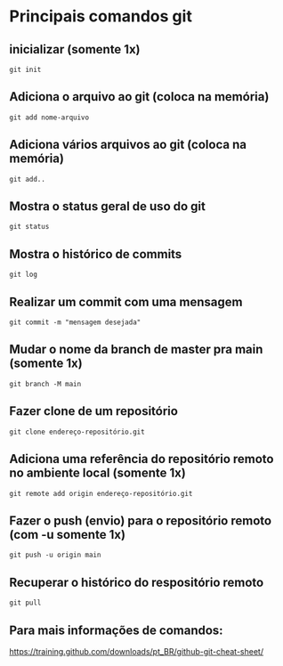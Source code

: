 # Principais comandos git

## inicializar (somente 1x)
`git init`

## Adiciona o arquivo ao git (coloca na memória)
`git add nome-arquivo`

## Adiciona vários arquivos ao git (coloca na memória)
`git add..`

## Mostra o status geral de uso do git
`git status`

## Mostra o histórico de commits
`git log`

## Realizar um commit com uma mensagem
`git commit -m "mensagem desejada"`

## Mudar o nome da branch de master pra main  (somente 1x)
`git branch -M main`

## Fazer clone de um repositório
`git clone endereço-repositório.git`

## Adiciona uma referência do repositório remoto no ambiente local (somente 1x)
`git remote add origin endereço-repositório.git`

## Fazer o push (envio) para o repositório remoto (com -u somente 1x)
`git push -u origin main`

## Recuperar o histórico do respositório remoto
`git pull`

## Para mais informações de comandos:
https://training.github.com/downloads/pt_BR/github-git-cheat-sheet/


